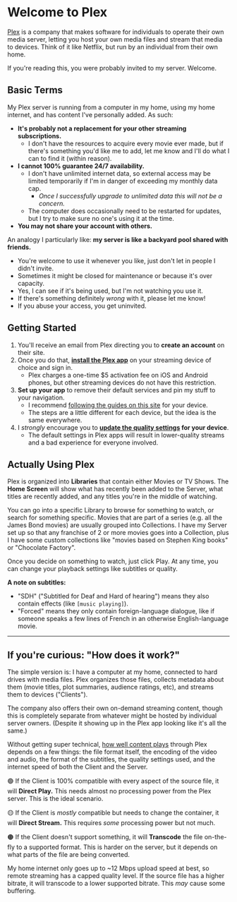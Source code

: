# Welcome to Plex

[Plex](https://www.plex.tv/) is a company that makes software for individuals to operate their own media server, letting you host your own media files and stream that media to devices. Think of it like Netflix, but run by an individual from their own home.

If you're reading this, you were probably invited to my server. Welcome.

## Basic Terms
My Plex server is running from a computer in my home, using my home internet, and has content I've personally added. As such:

* **It's probably not a replacement for your other streaming subscriptions.**
  * I don't have the resources to acquire every movie ever made, but if there's something you'd like me to add, let me know and I'll do what I can to find it (within reason).
* **I cannot 100% guarantee 24/7 availability.**
  * I don't have unlimited internet data, so external access may be limited temporarily if I'm in danger of exceeding my monthly data cap.
    * _Once I successfully upgrade to unlimited data this will not be a concern._
  * The computer does occasionally need to be restarted for updates, but I try to make sure no one's using it at the time.
* **You may not share your account with others.**

An analogy I particularly like: **my server is like a backyard pool shared with friends.**
* You're welcome to use it whenever you like, just don't let in people I didn't invite.
* Sometimes it might be closed for maintenance or because it's over capacity.
* Yes, I can see if it's being used, but I'm not watching you use it.
* If there's something definitely _wrong_ with it, please let me know!
* If you abuse your access, you get uninvited.

## Getting Started
1. You'll receive an email from Plex directing you to **create an account** on their site.
2. Once you do that, **[install the Plex app](https://www.plex.tv/apps-devices/)** on your streaming device of choice and sign in.
   * Plex charges a one-time $5 activation fee on iOS and Android phones, but other streaming devices do not have this restriction.
3. **Set up your app** to remove their default services and pin my stuff to your navigation.
   * I recommend [following the guides on this site](https://mediaclients.wiki/en/Plex/Plex-Invite) for your device.
   * The steps are a little different for each device, but the idea is the same everywhere.
4. I _strongly_ encourage you to **[update the quality settings](https://mediaclients.wiki/en/Plex#streaming-clients) for your device**.
   * The default settings in Plex apps will result in lower-quality streams and a bad experience for everyone involved.

## Actually Using Plex
Plex is organized into **Libraries** that contain either Movies or TV Shows. The **Home Screen** will show what has recently been added to the Server, what titles are recently added, and any titles you're in the middle of watching.

You can go into a specific Library to browse for something to watch, or search for something specific. Movies that are part of a series (e.g. all the James Bond movies) are usually grouped into Collections. I have my Server set up so that any franchise of 2 or more movies goes into a Collection, plus I have some custom collections like "movies based on Stephen King books" or "Chocolate Factory".

Once you decide on something to watch, just click Play. At any time, you can change your playback settings like subtitles or quality.

**A note on subtitles:**
* "SDH" ("Subtitled for Deaf and Hard of hearing") means they also contain effects (like `[music playing]`).
* "Forced" means they only contain foreign-language dialogue, like if someone speaks a few lines of French in an otherwise English-language movie.

-----

## If you're curious: "How does it work?"
The simple version is: I have a computer at my home, connected to hard drives with media files. Plex organizes those files, collects metadata about them (movie titles, plot summaries, audience ratings, etc), and streams them to devices ("Clients").

The company also offers their own on-demand streaming content, though this is completely separate from whatever might be hosted by individual server owners. (Despite it showing up in the Plex app looking like it's all the same.)

Without getting super technical, [how well content plays](https://support.plex.tv/articles/200430303-streaming-overview/) through Plex depends on a few things: the file format itself, the encoding of the video and audio, the format of the subtitles, the quality settings used, and the internet speed of both the Client and the Server.

🟢 If the Client is 100% compatible with every aspect of the source file, it will **Direct Play.** This needs almost no processing power from the Plex server. This is the ideal scenario.

🟡 If the Client is _mostly_ compatible but needs to change the container, it will **Direct Stream.** This requires *some* processing power but not much.

🟠 If the Client doesn't support something, it will **Transcode** the file on-the-fly to a supported format. This is harder on the server, but it depends on what parts of the file are being converted.

My home internet only goes up to ~12 Mbps upload speed at best, so remote streaming has a capped quality level. If the source file has a higher bitrate, it will transcode to a lower supported bitrate. This _may_ cause some buffering.
